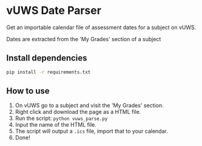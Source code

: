 # vUWS Date Parser
Get an importable calendar file of assessment dates for a subject on vUWS.

Dates are extracted from the 'My Grades' section of a subject

## Install dependencies
```sh
pip install -r requirements.txt
```
## How to use
1. On vUWS go to a subject and visit the 'My Grades' section.
2. Right click and download the page as a HTML file.
3. Run the script: `python vuws_parse.py`
4. Input the name of the HTML file.
5. The script will output a `.ics` file, import that to your calendar.
6. Done!